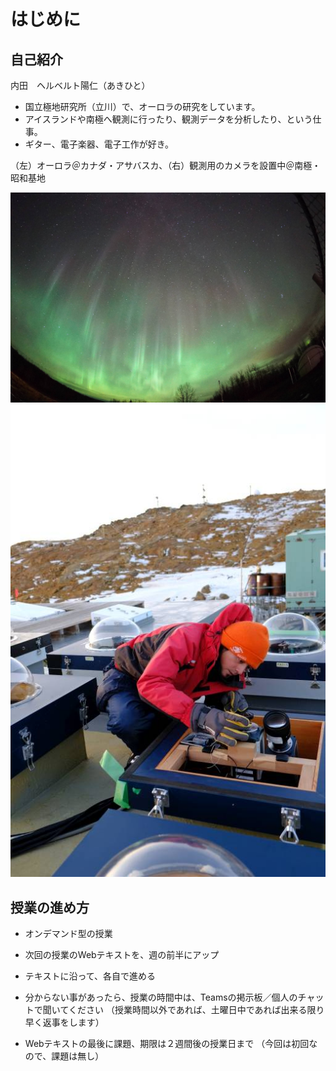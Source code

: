 # はじめに



## 自己紹介

内田　ヘルベルト陽仁（あきひと）

- 国立極地研究所（立川）で、オーロラの研究をしています。
- アイスランドや南極へ観測に行ったり、観測データを分析したり、という仕事。
- ギター、電子楽器、電子工作が好き。

（左）オーロラ＠カナダ・アサバスカ、（右）観測用のカメラを設置中＠南極・昭和基地

![img](assets/aurora.jpg)
![img](assets/cam.jpg)



## 授業の進め方

- オンデマンド型の授業

- 次回の授業のWebテキストを、週の前半にアップ

- テキストに沿って、各自で進める

- 分からない事があったら、授業の時間中は、Teamsの掲示板／個人のチャットで聞いてください
  （授業時間以外であれば、土曜日中であれば出来る限り早く返事をします）

- Webテキストの最後に課題、期限は２週間後の授業日まで
  （今回は初回なので、課題は無し）

